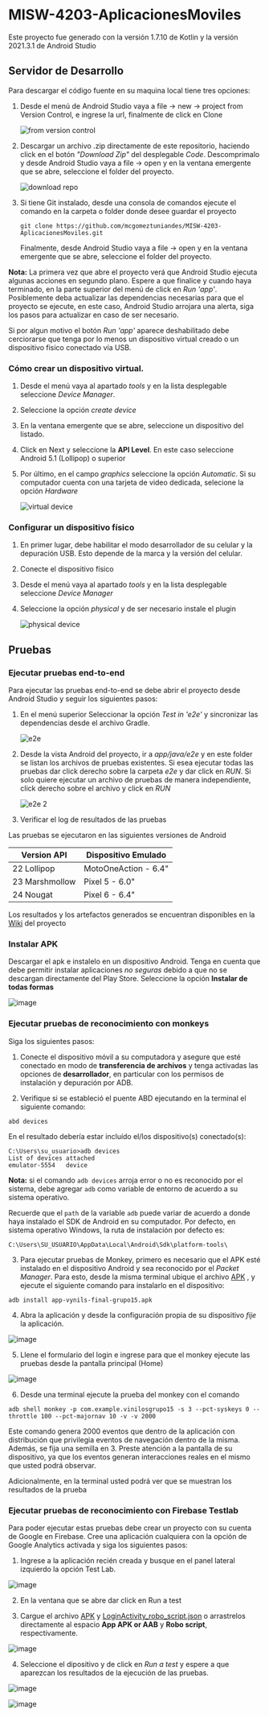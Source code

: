 # MISW-4203-AplicacionesMoviles

Este proyecto fue generado con la versión 1.7.10 de Kotlin y la versión 2021.3.1 de Android Studio

## Servidor de Desarrollo

Para descargar el código fuente en su maquina local tiene tres opciones:
1. Desde el menú de Android Studio vaya a file -> new -> project from Version Control, e ingrese la url, finalmente de click en Clone

    ![from version control](https://user-images.githubusercontent.com/99267339/200183806-b6891489-fe11-4e35-9187-9974cfb9d3d0.png)


2. Descargar un archivo .zip directamente de este repositorio, haciendo click en el botón *"Download Zip"* del desplegable *Code*. Descomprimalo y desde Android Studio vaya a file -> open y en la ventana emergente que se abre, seleccione el folder del proyecto. 

    ![download repo](https://user-images.githubusercontent.com/99267339/200150580-5a930e8e-bd90-4f28-aa13-5386b5e5a2b0.png)

3. Si tiene Git instalado, desde una consola de comandos ejecute el comando en la carpeta o folder donde desee guardar el proyecto
   
   ```
   git clone https://github.com/mcgomeztuniandes/MISW-4203-AplicacionesMoviles.git
   ```
   
   Finalmente, desde Android Studio vaya a file -> open y en la ventana emergente que se abre, seleccione el folder del proyecto. 

**Nota:**
La primera vez que abre el proyecto verá que Android Studio ejecuta algunas acciones en segundo plano. Espere a que finalice y cuando haya terminado, en la parte superior del menú de click en *Run 'app'*. Posiblemente deba actualizar las dependencias necesarias para que el proyecto se ejecute, en este caso, Android Studio arrojara una alerta, siga los pasos para actualizar en caso de ser necesario. 

Si por algun motivo el botón *Run 'app'* aparece deshabilitado debe cerciorarse que tenga por lo menos un dispositivo virtual creado o un dispositivo fisico conectado vía USB. 

### Cómo crear un dispositivo virtual.

1. Desde el menú vaya al apartado *tools* y en la lista desplegable seleccione *Device Manager*.
2. Seleccione la opción *create device* 
3. En la ventana emergente que se abre, seleccione un dispositivo del listado. 
4. Click en Next y seleccione la **API Level**. En este caso seleccione Android 5.1 (Lollipop) o superior
5. Por último, en el campo *graphics* seleccione la opción *Automatic*. Si su computador cuenta con una tarjeta de video dedicada, selecione la opción *Hardware*
  
   ![virtual device](https://user-images.githubusercontent.com/99267339/200150748-6c79b690-a32c-4f64-b784-236d450b2fbc.png)

  
### Configurar un dispositivo físico
1. En primer lugar, debe habilitar el modo desarrollador de su celular y la depuración USB. Esto depende de la marca y la versión del celular.
2. Conecte el dispositivo físico
3. Desde el menú vaya al apartado *tools* y en la lista desplegable seleccione *Device Manager*
4. Seleccione la opción *physical* y de ser necesario instale el plugin

   ![physical device](https://user-images.githubusercontent.com/99267339/200151312-fb3fe431-4536-48ad-9d50-df7b7c28a245.png)

## Pruebas

### Ejecutar pruebas end-to-end 

Para ejecutar las pruebas end-to-end se debe abrir el proyecto desde Android Studio y seguir los siguientes pasos:
1. En el menú superior Seleccionar la opción *Test in 'e2e'* y sincronizar las dependencias desde el archivo Gradle.

    ![e2e](https://user-images.githubusercontent.com/99267339/200183504-0188f414-f9e9-4abe-91b6-f8c6e6c7ab26.png)


2. Desde la vista Android del proyecto, ir a *app/java/e2e* y en este folder se listan los archivos de pruebas existentes. Si esea ejecutar todas las pruebas dar click derecho sobre la carpeta *e2e* y dar click en *RUN*. Si solo quiere ejecutar un archivo de pruebas de manera independiente, click derecho sobre el archivo y click en *RUN*

    ![e2e 2](https://user-images.githubusercontent.com/99267339/200183507-d6e1d45d-486c-4378-8ab3-c3492673854a.png)

    
4. Verificar el log de resultados de las pruebas

Las pruebas se ejecutaron en las siguientes versiones de Android

| Version API    | Dispositivo Emulado  |
|----------------|----------------------|
| 22 Lollipop    | MotoOneAction - 6.4" |
| 23 Marshmollow | Pixel 5 - 6.0"       |
| 24 Nougat      | Pixel 6 - 6.4"       |

Los resultados y los artefactos generados se encuentran disponibles en la [Wiki](https://github.com/mcgomeztuniandes/MISW-4203-AplicacionesMoviles/wiki/Artefactos-de-Pruebas) del proyecto

### Instalar APK
Descargar el apk e instalelo en un dispositivo Android. Tenga en cuenta que debe permitir instalar aplicaciones *no seguras* debido a que no se descargan directamente del Play Store. Seleccione la opción **Instalar de todas formas**

![image](https://user-images.githubusercontent.com/99267339/204155871-33e21aff-887a-4cc1-b471-4ee22a9c683a.png)



### Ejecutar pruebas de reconocimiento con monkeys

Siga los siguientes pasos: 

1. Conecte el dispositivo móvil a su computadora y asegure que esté conectado en modo de **transferencia de archivos** y tenga activadas las opciones de **desarrollador**, en particular con los permisos de instalación y depuración por ADB. 

2. Verifique si se estableció el puente ABD ejecutando en la terminal el siguiente comando:

```
abd devices
```
    
  En el resultado debería estar incluído el/los dispositivo(s) conectado(s):
  
```
C:\Users\su_usuario>adb devices
List of devices attached
emulator-5554   device
```

**Nota:** si el comando `adb devices` arroja error o no es reconocido por el sistema, debe agregar `adb` como variable de entorno de acuerdo a su sistema operativo. 
    
Recuerde que el `path` de la variable `adb` puede variar de acuerdo a donde haya instalado el SDK de Android en su computador. Por defecto, en sistema operativo Windows, la ruta de instalación por defecto es:
    
```
C:\Users\SU_USUARIO\AppData\Local\Android\Sdk\platform-tools\ 
```

3. Para ejecutar pruebas de Monkey, primero es necesario que el APK esté instalado en el dispositivo Android y sea reconocido por el *Packet Manager*. Para esto, desde la misma terminal ubique el archivo [APK](https://github.com/mcgomeztuniandes/MISW-4203-AplicacionesMoviles/tree/main/app/Sprint_3) , y ejecute el siguiente comando para instalarlo en el dispositivo:

```
adb install app-vynils-final-grupo15.apk
```
4. Abra la aplicación y desde la configuración propia de su dispositivo *fije* la aplicación. 

![image](https://user-images.githubusercontent.com/99267339/204154646-c6117374-17b9-42bd-8d99-ebc5a9407391.png)

5. Llene el formulario del login e ingrese para que el monkey ejecute las pruebas desde la pantalla principal (Home)

![image](https://user-images.githubusercontent.com/99267339/204154587-e2dbbee2-d977-46d6-b501-4ee9d5017467.png)


6. Desde una terminal ejecute la prueba del monkey con el comando

```
adb shell monkey -p com.example.vinilosgrupo15 -s 3 --pct-syskeys 0 --throttle 100 --pct-majornav 10 -v -v 2000
```
Este comando genera 2000 eventos que dentro de la aplicación con distribución que privilegia eventos de navegación dentro de la misma. Además, se fija una semilla en 3. Preste atención a la pantalla de su dispositivo, ya que los eventos generan interacciones reales en el mismo que usted podrá observar.

Adicionalmente, en la terminal usted podrá ver que se muestran los resultados de la prueba

### Ejecutar pruebas de reconocimiento con Firebase Testlab

Para poder ejecutar estas pruebas debe crear un proyecto con su cuenta de Google en Firebase. Cree una aplicación cualquiera con la opción de Google Analytics activada y siga los siguientes pasos:

1. Ingrese a la aplicación recién creada y busque en el panel lateral izquierdo la opción Test Lab. 

![image](https://user-images.githubusercontent.com/99267339/204155485-e8e254ac-b716-457c-aa38-32e7bad40076.png)

2. En la ventana que se abre dar click en Run a test

3. Cargue el archivo [APK](https://github.com/mcgomeztuniandes/MISW-4203-AplicacionesMoviles/tree/main/app/Sprint_3) y [LoginActivity_robo_script.json](https://github.com/mcgomeztuniandes/MISW-4203-AplicacionesMoviles/tree/main/app/Sprint_3) o arrastrelos directamente al espacio **App APK or AAB** y **Robo script**, respectivamente.

![image](https://user-images.githubusercontent.com/99267339/204155632-dc6652af-f784-4283-87d6-c153449f4a0b.png)

4. Seleccione el dipositivo y de click en *Run a test* y espere a que aparezcan los resultados de la ejecución de las pruebas.

 ![image](https://user-images.githubusercontent.com/99267339/204155762-846ef3b0-86c0-49b5-827e-3cd3296b3654.png)

![image](https://user-images.githubusercontent.com/99267339/204155784-79020d2f-fcf2-4ed8-b613-6de621bfe2b0.png)



